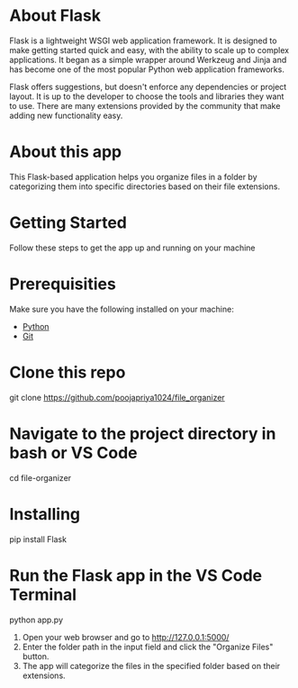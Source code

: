 # About Flask
Flask is a lightweight WSGI web application framework. It is designed to make getting started quick and easy, with the ability to scale up to complex applications. It began as a simple wrapper around Werkzeug and Jinja and has become one of the most popular Python web application frameworks.

Flask offers suggestions, but doesn't enforce any dependencies or project layout. It is up to the developer to choose the tools and libraries they want to use. There are many extensions provided by the community that make adding new functionality easy.

# About this app
This Flask-based application helps you organize files in a folder by categorizing them into specific directories based on their file extensions.

# Getting Started
Follow these steps to get the app up and running on your machine
# Prerequisities
Make sure you have the following installed on your machine:

- [Python](https://www.python.org/downloads/)
- [Git](https://git-scm.com/)

# Clone this repo
git clone https://github.com/poojapriya1024/file_organizer

# Navigate to the project directory in bash or VS Code
cd file-organizer 

# Installing
pip install Flask

# Run the Flask app in the VS Code Terminal
python app.py

1. Open your web browser and go to http://127.0.0.1:5000/
2. Enter the folder path in the input field and click the "Organize Files" button.
3. The app will categorize the files in the specified folder based on their extensions.







